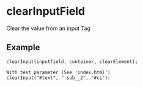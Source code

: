 # clearInputField

Clear the value from an input Tag

## Example

```code
clearInput(inputfield, container, clearElement);

With test parameter (See 'index.html')
clearInput("#text", ".sub__2", "#ci"):
```